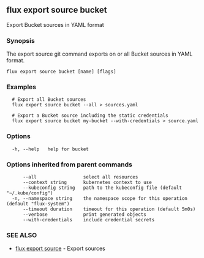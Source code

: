 ## flux export source bucket

Export Bucket sources in YAML format

### Synopsis

The export source git command exports on or all Bucket sources in YAML format.

```
flux export source bucket [name] [flags]
```

### Examples

```
  # Export all Bucket sources
  flux export source bucket --all > sources.yaml

  # Export a Bucket source including the static credentials
  flux export source bucket my-bucket --with-credentials > source.yaml

```

### Options

```
  -h, --help   help for bucket
```

### Options inherited from parent commands

```
      --all                 select all resources
      --context string      kubernetes context to use
      --kubeconfig string   path to the kubeconfig file (default "~/.kube/config")
  -n, --namespace string    the namespace scope for this operation (default "flux-system")
      --timeout duration    timeout for this operation (default 5m0s)
      --verbose             print generated objects
      --with-credentials    include credential secrets
```

### SEE ALSO

* [flux export source](flux_export_source.md)	 - Export sources


